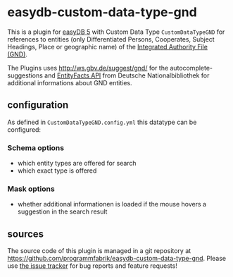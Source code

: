 # easydb-custom-data-type-gnd

This is a plugin for [easyDB 5](http://5.easydb.de/) with Custom Data Type `CustomDataTypeGND` for references to entities (only Differentiated Persons, Cooperates, Subject Headings, Place or geographic name) of the [Integrated Authority File (GND)](https://en.wikipedia.org/wiki/Integrated_Authority_File).

The Plugins uses <http://ws.gbv.de/suggest/gnd/> for the autocomplete-suggestions and [EntityFacts API](<http://www.dnb.de/DE/Wir/Projekte/Abgeschlossen/entityFacts.html>) from Deutsche Nationalbibliothek for additional informations about GND entities.

## configuration

As defined in `CustomDataTypeGND.config.yml` this datatype can be configured:

### Schema options

* which entity types are offered for search
* which exact type is offered

### Mask options

* whether additional informationen is loaded if the mouse hovers a suggestion in the search result

## sources

The source code of this plugin is managed in a git repository at <https://github.com/programmfabrik/easydb-custom-data-type-gnd>. Please use [the issue tracker](https://github.com/programmfabrik/easydb-custom-data-type-gnd/issues) for bug reports and feature requests!

